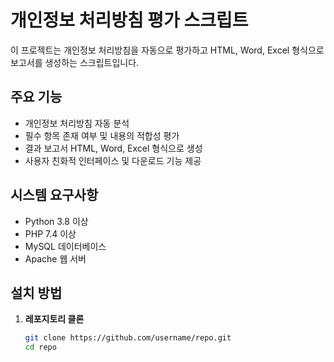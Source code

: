 # 개인정보 처리방침 평가 스크립트

이 프로젝트는 개인정보 처리방침을 자동으로 평가하고 HTML, Word, Excel 형식으로 보고서를 생성하는 스크립트입니다.

## 주요 기능
- 개인정보 처리방침 자동 분석
- 필수 항목 존재 여부 및 내용의 적합성 평가
- 결과 보고서 HTML, Word, Excel 형식으로 생성
- 사용자 친화적 인터페이스 및 다운로드 기능 제공

## 시스템 요구사항
- Python 3.8 이상
- PHP 7.4 이상
- MySQL 데이터베이스
- Apache 웹 서버

## 설치 방법

1. **레포지토리 클론**
   ```bash
   git clone https://github.com/username/repo.git
   cd repo
